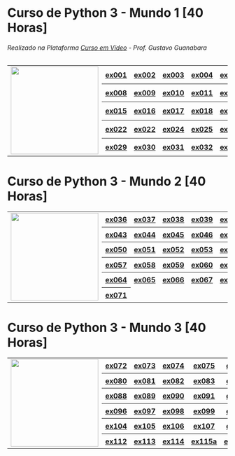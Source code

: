 # Curso de Python 3 - Mundo 1  [40 Horas]
###### Realizado na Plataforma [Curso em Vídeo](https://www.cursoemvideo.com/) - Prof. Gustavo Guanabara
<table style="border-collapse: collapse;">
    <tr>
        <td rowspan="5"><img src="https://www.cursoemvideo.com/wp-content/uploads/2019/09/Python3%E2%80%93Mundo1.png" width="200px"></td>
        <th><a href="https://github.com/d1000so/curso-de-python-3/tree/main#realizado-na-plataforma-curso-em-v%C3%ADdeo---prof-gustavo-guanabara">ex001</a></th>
        <th><a href="https://github.com/d1000so/Curso_de_Python_3/edit/main/README.md#curso-de-python-3---mundo-2">ex002</a></th>
        <th><a href="https://github.com/d1000so/Curso_de_Python_3/edit/main/README.md#curso-de-python-3---mundo-2">ex003</a></th>
        <th><a href="https://github.com/d1000so/Curso_de_Python_3/edit/main/README.md#curso-de-python-3---mundo-2">ex004</a></th>
        <th><a href="https://github.com/d1000so/Curso_de_Python_3/edit/main/README.md#curso-de-python-3---mundo-2">ex005</a></th>
        <th><a href="https://github.com/d1000so/Curso_de_Python_3/edit/main/README.md#curso-de-python-3---mundo-2">ex006</a></th>
        <th><a href="https://github.com/d1000so/Curso_de_Python_3/edit/main/README.md#curso-de-python-3---mundo-2">ex007</a></th>
    </tr>
    <tr>
        <th><a href="https://github.com/d1000so/Curso_de_Python_3/edit/main/README.md#curso-de-python-3---mundo-2">ex008</a></th>
        <th><a href="https://github.com/d1000so/Curso_de_Python_3/edit/main/README.md#curso-de-python-3---mundo-2">ex009</a></th>
        <th><a href="https://github.com/d1000so/Curso_de_Python_3/edit/main/README.md#curso-de-python-3---mundo-2">ex010</a></th>
        <th><a href="https://github.com/d1000so/Curso_de_Python_3/edit/main/README.md#curso-de-python-3---mundo-2">ex011</a></th>
        <th><a href="https://github.com/d1000so/Curso_de_Python_3/edit/main/README.md#curso-de-python-3---mundo-2">ex012</a></th>
        <th><a href="https://github.com/d1000so/Curso_de_Python_3/edit/main/README.md#curso-de-python-3---mundo-2">ex013</a></th>
        <th><a href="https://github.com/d1000so/Curso_de_Python_3/edit/main/README.md#curso-de-python-3---mundo-2">ex014</a></th>
    </tr>
    <tr>
        <th><a href="https://github.com/d1000so/Curso_de_Python_3/edit/main/README.md#curso-de-python-3---mundo-2">ex015</a></th>
        <th><a href="https://github.com/d1000so/Curso_de_Python_3/edit/main/README.md#curso-de-python-3---mundo-2">ex016</a></th>
        <th><a href="https://github.com/d1000so/Curso_de_Python_3/edit/main/README.md#curso-de-python-3---mundo-2">ex017</a></th>
        <th><a href="https://github.com/d1000so/Curso_de_Python_3/edit/main/README.md#curso-de-python-3---mundo-2">ex018</a></th>
        <th><a href="https://github.com/d1000so/Curso_de_Python_3/edit/main/README.md#curso-de-python-3---mundo-2">ex019</a></th>
        <th><a href="https://github.com/d1000so/Curso_de_Python_3/edit/main/README.md#curso-de-python-3---mundo-2">ex020</a></th>
        <th><a href="https://github.com/d1000so/Curso_de_Python_3/edit/main/README.md#curso-de-python-3---mundo-2">ex021</a></th>
    </tr>
    <tr>
        <th><a href="https://github.com/d1000so/Curso_de_Python_3/edit/main/README.md#curso-de-python-3---mundo-2">ex022</a></th>
        <th><a href="https://github.com/d1000so/Curso_de_Python_3/edit/main/README.md#curso-de-python-3---mundo-2">ex022</a></th>
        <th><a href="https://github.com/d1000so/Curso_de_Python_3/edit/main/README.md#curso-de-python-3---mundo-2">ex024</a></th>
        <th><a href="https://github.com/d1000so/Curso_de_Python_3/edit/main/README.md#curso-de-python-3---mundo-2">ex025</a></th>
        <th><a href="https://github.com/d1000so/Curso_de_Python_3/edit/main/README.md#curso-de-python-3---mundo-2">ex026</a></th>
        <th><a href="https://github.com/d1000so/Curso_de_Python_3/edit/main/README.md#curso-de-python-3---mundo-2">ex027</a></th>
        <th><a href="https://github.com/d1000so/Curso_de_Python_3/edit/main/README.md#curso-de-python-3---mundo-2">ex028</a></th>
    </tr>
    <tr>
        <th><a href="https://github.com/d1000so/Curso_de_Python_3/edit/main/README.md#curso-de-python-3---mundo-2">ex029</a></th>
        <th><a href="https://github.com/d1000so/Curso_de_Python_3/edit/main/README.md#curso-de-python-3---mundo-2">ex030</a></th>
        <th><a href="https://github.com/d1000so/Curso_de_Python_3/edit/main/README.md#curso-de-python-3---mundo-2">ex031</a></th>
        <th><a href="https://github.com/d1000so/Curso_de_Python_3/edit/main/README.md#curso-de-python-3---mundo-2">ex032</a></th>
        <th><a href="https://github.com/d1000so/Curso_de_Python_3/edit/main/README.md#curso-de-python-3---mundo-2">ex033</a></th>
        <th><a href="https://github.com/d1000so/Curso_de_Python_3/edit/main/README.md#curso-de-python-3---mundo-2">ex034</a></th>
        <th><a href="https://github.com/d1000so/Curso_de_Python_3/edit/main/README.md#curso-de-python-3---mundo-2">ex035</a></th>
    </tr>
</table>

# Curso de Python 3 - Mundo 2  [40 Horas]

<table style="border: none;">
    <tr>
        <td rowspan="6"><img src="https://www.cursoemvideo.com/wp-content/uploads/2019/09/Python3%E2%80%93Mundo2.png" width="200px"></td>
        <th><a href="https://github.com/d1000so/Curso_de_Python_3/edit/main/README.md#curso-de-python-3---mundo-2">ex036</a></th>
        <th><a href="https://github.com/d1000so/Curso_de_Python_3/edit/main/README.md#curso-de-python-3---mundo-2">ex037</a></th>
        <th><a href="https://github.com/d1000so/Curso_de_Python_3/edit/main/README.md#curso-de-python-3---mundo-2">ex038</a></th>
        <th><a href="https://github.com/d1000so/Curso_de_Python_3/edit/main/README.md#curso-de-python-3---mundo-2">ex039</a></th>
        <th><a href="https://github.com/d1000so/Curso_de_Python_3/edit/main/README.md#curso-de-python-3---mundo-2">ex040</a></th>
        <th><a href="https://github.com/d1000so/Curso_de_Python_3/edit/main/README.md#curso-de-python-3---mundo-2">ex041</a></th>
        <th><a href="https://github.com/d1000so/Curso_de_Python_3/edit/main/README.md#curso-de-python-3---mundo-2">ex042</a></th>
    </tr>
    <tr>
        <th><a href="https://github.com/d1000so/Curso_de_Python_3/edit/main/README.md#curso-de-python-3---mundo-2">ex043</a></th>
        <th><a href="https://github.com/d1000so/Curso_de_Python_3/edit/main/README.md#curso-de-python-3---mundo-2">ex044</a></th>
        <th><a href="https://github.com/d1000so/Curso_de_Python_3/edit/main/README.md#curso-de-python-3---mundo-2">ex045</a></th>
        <th><a href="https://github.com/d1000so/Curso_de_Python_3/edit/main/README.md#curso-de-python-3---mundo-2">ex046</a></th>
        <th><a href="https://github.com/d1000so/Curso_de_Python_3/edit/main/README.md#curso-de-python-3---mundo-2">ex047</a></th>
        <th><a href="https://github.com/d1000so/Curso_de_Python_3/edit/main/README.md#curso-de-python-3---mundo-2">ex048</a></th>
        <th><a href="https://github.com/d1000so/Curso_de_Python_3/edit/main/README.md#curso-de-python-3---mundo-2">ex049</a></th>
    </tr>
    <tr>
        <th><a href="https://github.com/d1000so/Curso_de_Python_3/edit/main/README.md#curso-de-python-3---mundo-2">ex050</a></th>
        <th><a href="https://github.com/d1000so/Curso_de_Python_3/edit/main/README.md#curso-de-python-3---mundo-2">ex051</a></th>
        <th><a href="https://github.com/d1000so/Curso_de_Python_3/edit/main/README.md#curso-de-python-3---mundo-2">ex052</a></th>
        <th><a href="https://github.com/d1000so/Curso_de_Python_3/edit/main/README.md#curso-de-python-3---mundo-2">ex053</a></th>
        <th><a href="https://github.com/d1000so/Curso_de_Python_3/edit/main/README.md#curso-de-python-3---mundo-2">ex054</a></th>
        <th><a href="https://github.com/d1000so/Curso_de_Python_3/edit/main/README.md#curso-de-python-3---mundo-2">ex055</a></th>
        <th><a href="https://github.com/d1000so/Curso_de_Python_3/edit/main/README.md#curso-de-python-3---mundo-2">ex056</a></th>
    </tr>
    <tr>
        <th><a href="https://github.com/d1000so/Curso_de_Python_3/edit/main/README.md#curso-de-python-3---mundo-2">ex057</a></th>
        <th><a href="https://github.com/d1000so/Curso_de_Python_3/edit/main/README.md#curso-de-python-3---mundo-2">ex058</a></th>
        <th><a href="https://github.com/d1000so/Curso_de_Python_3/edit/main/README.md#curso-de-python-3---mundo-2">ex059</a></th>
        <th><a href="https://github.com/d1000so/Curso_de_Python_3/edit/main/README.md#curso-de-python-3---mundo-2">ex060</a></th>
        <th><a href="https://github.com/d1000so/Curso_de_Python_3/edit/main/README.md#curso-de-python-3---mundo-2">ex061</a></th>
        <th><a href="https://github.com/d1000so/Curso_de_Python_3/edit/main/README.md#curso-de-python-3---mundo-2">ex062</a></th>
        <th><a href="https://github.com/d1000so/Curso_de_Python_3/edit/main/README.md#curso-de-python-3---mundo-2">ex063</a></th>
    </tr>
    <tr>
        <th><a href="https://github.com/d1000so/Curso_de_Python_3/edit/main/README.md#curso-de-python-3---mundo-2">ex064</a></th>
        <th><a href="https://github.com/d1000so/Curso_de_Python_3/edit/main/README.md#curso-de-python-3---mundo-2">ex065</a></th>
        <th><a href="https://github.com/d1000so/Curso_de_Python_3/edit/main/README.md#curso-de-python-3---mundo-2">ex066</a></th>
        <th><a href="https://github.com/d1000so/Curso_de_Python_3/edit/main/README.md#curso-de-python-3---mundo-2">ex067</a></th>
        <th><a href="https://github.com/d1000so/Curso_de_Python_3/edit/main/README.md#curso-de-python-3---mundo-2">ex068</a></th>
        <th><a href="https://github.com/d1000so/Curso_de_Python_3/edit/main/README.md#curso-de-python-3---mundo-2">ex069</a></th>
        <th><a href="https://github.com/d1000so/Curso_de_Python_3/edit/main/README.md#curso-de-python-3---mundo-2">ex070</a></th>
    </tr>
    <tr>
        <th><a href="https://github.com/d1000so/Curso_de_Python_3/edit/main/README.md#curso-de-python-3---mundo-2">ex071</a></th>
    </tr>
</table>

# Curso de Python 3 - Mundo 3 [40 Horas]

<table style="border: none;">
    <tr>
        <td rowspan="6"><img src="https://www.cursoemvideo.com/wp-content/uploads/2019/09/Python3%E2%80%93Mundo3.png" width="200px"></td>
        <th><a href="https://github.com/d1000so/Curso_de_Python_3/edit/main/README.md#curso-de-python-3---mundo-2">ex072</a></th>
        <th><a href="https://github.com/d1000so/Curso_de_Python_3/edit/main/README.md#curso-de-python-3---mundo-2">ex073</a></th>
        <th><a href="https://github.com/d1000so/Curso_de_Python_3/edit/main/README.md#curso-de-python-3---mundo-2">ex074</a></th>
        <th><a href="https://github.com/d1000so/Curso_de_Python_3/edit/main/README.md#curso-de-python-3---mundo-2">ex075</a></th>
        <th><a href="https://github.com/d1000so/Curso_de_Python_3/edit/main/README.md#curso-de-python-3---mundo-2">ex076</a></th>
        <th><a href="https://github.com/d1000so/Curso_de_Python_3/edit/main/README.md#curso-de-python-3---mundo-2">ex077</a></th>
        <th><a href="https://github.com/d1000so/Curso_de_Python_3/edit/main/README.md#curso-de-python-3---mundo-2">ex078</a></th>
        <th><a href="https://github.com/d1000so/Curso_de_Python_3/edit/main/README.md#curso-de-python-3---mundo-2">ex079</a></th>
    </tr>
    <tr>
        <th><a href="https://github.com/d1000so/Curso_de_Python_3/edit/main/README.md#curso-de-python-3---mundo-2">ex080</a></th>
        <th><a href="https://github.com/d1000so/Curso_de_Python_3/edit/main/README.md#curso-de-python-3---mundo-2">ex081</a></th>
        <th><a href="https://github.com/d1000so/Curso_de_Python_3/edit/main/README.md#curso-de-python-3---mundo-2">ex082</a></th>
        <th><a href="https://github.com/d1000so/Curso_de_Python_3/edit/main/README.md#curso-de-python-3---mundo-2">ex083</a></th>
        <th><a href="https://github.com/d1000so/Curso_de_Python_3/edit/main/README.md#curso-de-python-3---mundo-2">ex084</a></th>
        <th><a href="https://github.com/d1000so/Curso_de_Python_3/edit/main/README.md#curso-de-python-3---mundo-2">ex085</a></th>
        <th><a href="https://github.com/d1000so/Curso_de_Python_3/edit/main/README.md#curso-de-python-3---mundo-2">ex086</a></th>
        <th><a href="https://github.com/d1000so/Curso_de_Python_3/edit/main/README.md#curso-de-python-3---mundo-2">ex087</a></th>
    </tr>
    <tr>
        <th><a href="https://github.com/d1000so/Curso_de_Python_3/edit/main/README.md#curso-de-python-3---mundo-2">ex088</a></th>
        <th><a href="https://github.com/d1000so/Curso_de_Python_3/edit/main/README.md#curso-de-python-3---mundo-2">ex089</a></th>
        <th><a href="https://github.com/d1000so/Curso_de_Python_3/edit/main/README.md#curso-de-python-3---mundo-2">ex090</a></th>
        <th><a href="https://github.com/d1000so/Curso_de_Python_3/edit/main/README.md#curso-de-python-3---mundo-2">ex091</a></th>
        <th><a href="https://github.com/d1000so/Curso_de_Python_3/edit/main/README.md#curso-de-python-3---mundo-2">ex092</a></th>
        <th><a href="https://github.com/d1000so/Curso_de_Python_3/edit/main/README.md#curso-de-python-3---mundo-2">ex093</a></th>
        <th><a href="https://github.com/d1000so/Curso_de_Python_3/edit/main/README.md#curso-de-python-3---mundo-2">ex094</a></th>
        <th><a href="https://github.com/d1000so/Curso_de_Python_3/edit/main/README.md#curso-de-python-3---mundo-2">ex095</a></th>
    </tr>
    <tr>
        <th><a href="https://github.com/d1000so/Curso_de_Python_3/edit/main/README.md#curso-de-python-3---mundo-2">ex096</a></th>
        <th><a href="https://github.com/d1000so/Curso_de_Python_3/edit/main/README.md#curso-de-python-3---mundo-2">ex097</a></th>
        <th><a href="https://github.com/d1000so/Curso_de_Python_3/edit/main/README.md#curso-de-python-3---mundo-2">ex098</a></th>
        <th><a href="https://github.com/d1000so/Curso_de_Python_3/edit/main/README.md#curso-de-python-3---mundo-2">ex099</a></th>
        <th><a href="https://github.com/d1000so/Curso_de_Python_3/edit/main/README.md#curso-de-python-3---mundo-2">ex100</a></th>
        <th><a href="https://github.com/d1000so/Curso_de_Python_3/edit/main/README.md#curso-de-python-3---mundo-2">ex101</a></th>
        <th><a href="https://github.com/d1000so/Curso_de_Python_3/edit/main/README.md#curso-de-python-3---mundo-2">ex102</a></th>
        <th><a href="https://github.com/d1000so/Curso_de_Python_3/edit/main/README.md#curso-de-python-3---mundo-2">ex103</a></th>
    </tr>
    <tr>
        <th><a href="https://github.com/d1000so/Curso_de_Python_3/edit/main/README.md#curso-de-python-3---mundo-2">ex104</a></th>
        <th><a href="https://github.com/d1000so/Curso_de_Python_3/edit/main/README.md#curso-de-python-3---mundo-2">ex105</a></th>
        <th><a href="https://github.com/d1000so/Curso_de_Python_3/edit/main/README.md#curso-de-python-3---mundo-2">ex106</a></th>
        <th><a href="https://github.com/d1000so/Curso_de_Python_3/edit/main/README.md#curso-de-python-3---mundo-2">ex107</a></th>
        <th><a href="https://github.com/d1000so/Curso_de_Python_3/edit/main/README.md#curso-de-python-3---mundo-2">ex108</a></th>
        <th><a href="https://github.com/d1000so/Curso_de_Python_3/edit/main/README.md#curso-de-python-3---mundo-2">ex109</a></th>
        <th><a href="https://github.com/d1000so/Curso_de_Python_3/edit/main/README.md#curso-de-python-3---mundo-2">ex110</a></th>
        <th><a href="https://github.com/d1000so/Curso_de_Python_3/edit/main/README.md#curso-de-python-3---mundo-2">ex111</a></th>
    </tr>
    <tr>
        <th><a href="https://github.com/d1000so/Curso_de_Python_3/edit/main/README.md#curso-de-python-3---mundo-2">ex112</a></th>
        <th><a href="https://github.com/d1000so/Curso_de_Python_3/edit/main/README.md#curso-de-python-3---mundo-2">ex113</a></th>
        <th><a href="https://github.com/d1000so/Curso_de_Python_3/edit/main/README.md#curso-de-python-3---mundo-2">ex114</a></th>
        <th><a href="https://github.com/d1000so/Curso_de_Python_3/edit/main/README.md#curso-de-python-3---mundo-2">ex115a</a></th>
        <th><a href="https://github.com/d1000so/Curso_de_Python_3/edit/main/README.md#curso-de-python-3---mundo-2">ex115b</a></th>
        <th><a href="https://github.com/d1000so/Curso_de_Python_3/edit/main/README.md#curso-de-python-3---mundo-2">ex115c</a></th>
    </tr>
</table>
